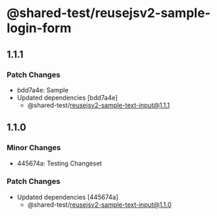 # @shared-test/reusejsv2-sample-login-form

## 1.1.1

### Patch Changes

- bdd7a4e: Sample
- Updated dependencies [bdd7a4e]
  - @shared-test/reusejsv2-sample-text-input@1.1.1

## 1.1.0

### Minor Changes

- 445674a: Testing Changeset

### Patch Changes

- Updated dependencies [445674a]
  - @shared-test/reusejsv2-sample-text-input@1.1.0
